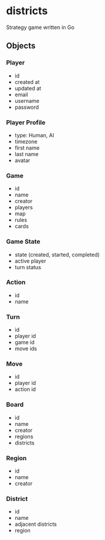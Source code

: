 # districts
Strategy game written in Go

## Objects

### Player
* id
* created at
* updated at
* email
* username
* password

### Player Profile
* type: Human, AI
* timezone
* first name
* last name
* avatar

### Game
* id
* name
* creator
* players
* map
* rules
* cards

### Game State
* state (created, started, completed)
* active player
* turn status

### Action
* id
* name

### Turn
* id
* player id
* game id
* move ids

### Move
* id
* player id
* action id

### Board
* id
* name
* creator
* regions
* districts

### Region
* id
* name
* creator

### District
* id
* name
* adjacent districts
* region
